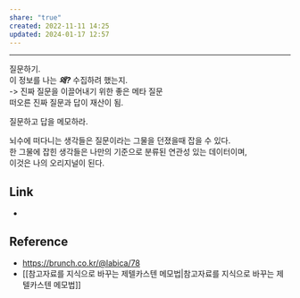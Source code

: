```yaml
---
share: "true"
created: 2022-11-11 14:25
updated: 2024-01-17 12:57
---
```


---

질문하기.  
이 정보를  나는 ***왜?*** 수집하려 했는지.  
-> 진짜 질문을 이끌어내기 위한 좋은 메타 질문  
떠오른 진짜 질문과 답이 재산이 됨.

질문하고 답을 메모하라.

뇌수에 떠다니는 생각들은 질문이라는 그물을 던졌을때 잡을 수 있다.  
한 그물에 잡힌 생각들은 나만의 기준으로 분류된 연관성 있는 데이터이며,  
이것은 나의 오리지널이 된다.

## Link
- 


## Reference
- https://brunch.co.kr/@labica/78
- [[참고자료를 지식으로 바꾸는 제텔카스텐 메모법|참고자료를 지식으로 바꾸는 제텔카스텐 메모법]]